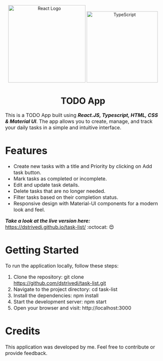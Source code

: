  <div align="center">
    <img title="Outlier" src="https://upload.wikimedia.org/wikipedia/commons/a/a7/React-icon.svg" alt="React Logo" width="250" />
    <img title="TypeScript" alt="TypeScript" height=230
      src="https://upload.wikimedia.org/wikipedia/commons/thumb/4/4c/Typescript_logo_2020.svg/1024px-Typescript_logo_2020.svg.png">
   </div>
  <h1 align="center">
    TODO App
  </h1>

  <p><font size="3">
      This is a TODO App built using <strong><em>React.JS, Typescript, HTML, CSS & Material UI</em></strong>. The app allows you to create, manage, and track your daily tasks in a simple and intuitive interface.</p>
      

# Features
* Create new tasks with a title and Priority by clicking on Add task button.
* Mark tasks as completed or incomplete.
* Edit and update task details.
* Delete tasks that are no longer needed.
* Filter tasks based on their completion status.
* Responsive design with Material-UI components for a modern look and feel.

<strong><em>Take a look at the live version here:</em></strong> https://dstrivedi.github.io/task-list/ :octocat: :heart_eyes:

# Getting Started
To run the application locally, follow these steps:
1. Clone the repository: git clone https://github.com/dstrivedi/task-list.git
2. Navigate to the project directory: cd task-list
3. Install the dependencies: npm install
4. Start the development server: npm start
5. Open your browser and visit: http://localhost:3000

# Credits
This application was developed by me. Feel free to contribute or provide feedback.
